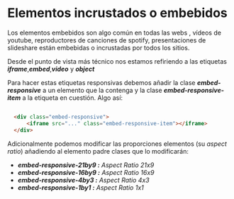 
# Elementos incrustados o embebidos

Los elementos embebidos son algo común en todas las webs , vídeos de youtube, reproductores de canciones de spotify, presentaciones de slideshare están embebidas o incrustadas por todos los sitios.

Desde el punto de vista más técnico nos estamos refiriendo a las etiquetas ***iframe***,***embed***,***video*** y ***object***

Para hacer estas etiquetas responsivas debemos añadir la clase ***embed-responsive*** a un elemento que la contenga y la clase ***embed-responsive-item*** a la etiqueta en cuestión. Algo así:

```html

  <div class="embed-responsive">
      <iframe src="..." class="embed-responsive-item"></iframe>
  </div>
```

Adicionalmente podemos modificar las proporciones elementos (su *aspect ratio*) añadiendo al elemento padre clases que lo modificarán:

* ***embed-responsive-21by9 :*** *Aspect Ratio 21x9*
* ***embed-responsive-16by9 :*** *Aspect Ratio 16x9*
* ***embed-responsive-4by3 :*** *Aspect Ratio 4x3*
* ***embed-responsive-1by1 :*** *Aspect Ratio 1x1*
